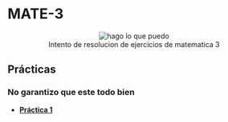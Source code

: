 # MATE-3
 <p align="center">
  <img src= "https://media.tenor.com/Vd-hE4bIEU8AAAAj/amicat1-math.gif" alt = "hago lo que puedo"/>
  <br>Intento de resolucion de ejercicios de matematica 3 </br>
</p>

## Prácticas
### No garantizo que este todo bien
* [**Práctica 1**](https://github.com/agusrnfr/MATE-3/blob/main/Practicas/Resoluciones/Pr%C3%A1ctica%201-%20Matem%C3%A1tica%203.pdf)
